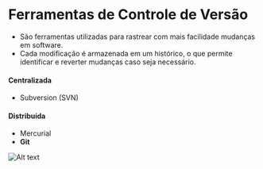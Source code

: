 # Ferramentas de Controle de Versão

- São ferramentas utilizadas para rastrear com mais facilidade mudanças em software.
- Cada modificação é armazenada em um histórico, o que permite identificar e reverter mudanças caso seja necessário.

#### Centralizada

- Subversion (SVN)

#### Distribuída

- Mercurial
- **Git**


![Alt text](https://image.slidesharecdn.com/git-vs-svn-140226180401-phpapp02/95/git-vs-svn-5-638.jpg?cb=1393437906)